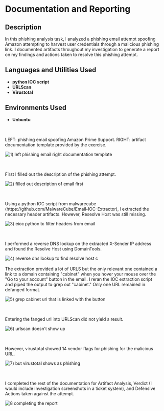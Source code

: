 # Documentation and Reporting

<h2>Description</h2>
In this phishing analysis task, I analyzed a phishing email attempt spoofing Amazon attempting to harvest user credentials through a malicious phishing link. I documented artifacts throughout my investigation to generate a report on my findings and actions taken to resolve this phishing attempt.  
<br />


<h2>Languages and Utilities Used</h2>

- <b>python IOC script</b>
- <b>URLScan</b>
- <b>Virustotal</b>


<h2>Environments Used </h2>

- <b>Unbuntu</b> 

<br />
<br />
LEFT: phishing email spoofing Amazon Prime Support. RIGHT: artifact documentation template provided by the exercise.

![1) left phishing email right documentation template](https://github.com/user-attachments/assets/93eae545-3adf-4059-ba7f-fb6d6be991a1)

<br />
<br />
First I filled out the description of the phishing attempt. 

![2) filled out description of email first](https://github.com/user-attachments/assets/5388569a-e94c-4c0b-92eb-1f6e9bc5a86c)

<br />
<br />  
Using a python IOC script from malwarecube (https://github.com/MalwareCube/Email-IOC-Extractor), I extracted the necessary header artifacts. However, Reseolve Host was still missing. 

![3) eioc python to filter headers from email](https://github.com/user-attachments/assets/afe22158-a96a-4ca0-a8b8-64d8df3b8dac)

<br />
<br />
I performed a reverse DNS lookup on the extracted X-Sender IP address and found the Resolve Host using DomainTools. 

![4) reverse dns lookup to find resolve host](https://github.com/user-attachments/assets/7ba58f12-8552-4379-89e4-f73b04ee6481)
c
<br />
<br />
The extraction provided a lot of URLS but the only relevant one contained a link to a domain containing "cabinet" when you hover your mouse over the "Go to your account" button in the email. I reran the IOC extraction script
and piped the output to grep out "cabinet." Only one URL remained in defanged format. 

![5) grep cabinet url that is linked with the button](https://github.com/user-attachments/assets/e0a463af-05c5-48e2-84f6-1ccff85119d6)

<br />
<br />
Entering the fanged url into URLScan did not yield a result.

![6) urlscan doesn't show up](https://github.com/user-attachments/assets/7c4feead-e1f1-4d3b-8483-ee90936db513)

<br />
<br />
However, virustotal showed 14 vendor flags for phishing for the malicious URL. 

![7) but virustotal shows as phishing](https://github.com/user-attachments/assets/3337508b-a51f-4081-941b-5885ab461d14)

<br />
<br />
I completed the rest of the documentation for Artifact Analysis, Verdict (I would include investigation screenshots in a ticket system), and Defensive Actions taken against the attempt. 

![8 completing the report](https://github.com/user-attachments/assets/d7335177-a86c-48ee-b981-dd69a34a989c)
<br />
<br />
